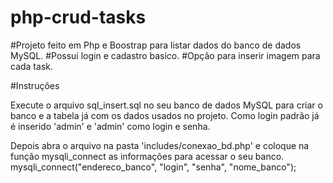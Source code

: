 # php-crud-tasks
#Projeto feito em Php e Boostrap para listar dados do banco de dados MySQL.
#Possui login e cadastro basico.
#Opção para inserir imagem para cada task.

#Instruções

Execute o arquivo sql_insert.sql no seu banco de dados MySQL para criar o banco e a tabela já com os dados usados no projeto.
Como login padrão já é inserido 'admin' e 'admin' como login e senha.

Depois abra o arquivo na pasta 'includes/conexao_bd.php' e coloque na função mysqli_connect as informações para acessar o seu banco. mysqli_connect("endereco_banco", "login", "senha", "nome_banco");
